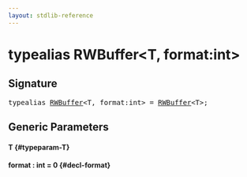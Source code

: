 ```yaml
---
layout: stdlib-reference
---
```


# typealias RWBuffer\<T, format:int\>

## Signature

<pre>
<span class='code_keyword'>typealias</span> <a href="/stdlib-reference/types/RWBuffer" class="code_type">RWBuffer</a>&lt;T, format:<span class="code_keyword">int</span>&gt; = <a href="/stdlib-reference/types/RWBuffer" class="code_type">RWBuffer</a>&lt;T&gt;;
</pre>

## Generic Parameters

#### T {#typeparam-T}
#### format  : int = 0 {#decl-format}

